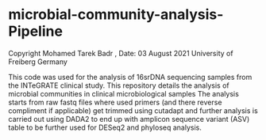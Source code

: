 # microbial-community-analysis-Pipeline

Copyright Mohamed Tarek Badr , Date: 03 August 2021
University of Freiberg Germany 

This code was used for the analysis of 16srDNA sequencing samples from the INTeGRATE clinical study.
This repository details the analysis of microbial communities in clinical microbiological samples
The analysis starts from raw fastq files where used primers (and there reverse compliment if applicable) get trimmed using cutadapt 
and further analysis is carried out using DADA2 to end up with  amplicon sequence variant (ASV) table to be further used for
DESeq2 and phyloseq analysis. 
